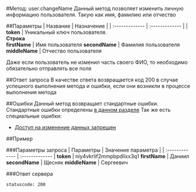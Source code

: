 #Метод: user.changeName <a name="user.changeName"/>
Данный метод позволяет изменить личную информацию пользователя. Такую как имя, фамилию или отчество

##Параметры
| Название     | Назначение     |
| :------------- | :------------- |
| **token**      | Уникальный ключ пользователя.  <br>**Строка**       
**firstName** | Имя пользователя
**secondName** | Фамилия пользователя
**middleName** | Отчество пользователя

Даже если пользователь не изменил часть своего ФИО, то необходимо обязательно отправлять все поля

##Ответ запроса
В качестве ответа возвращается код 200 в случае успешного выполнения метода и ошибки, если они возникли в процессе выполнения метода


##Ошибки
Данный метод возвращает стандартные ошибки.  
Стандартные ошибки определены [в данном разделе](#errors)
Так же есть специальные ошибки:
- [Доступ на изменение данных запрещен](#AccessDenidedError)

##Пример

###Параметры запроса
| Параметры | Значение параметра     |
| :------------- | :------------- |
**token**       | niy4vkrlif2mmpbpdlixx3q1
**firstName** | Даниил
**secondName** | Щесняк
**middleName** | Сергеевич

###Ответ сервера

```
statuscode: 200
```
